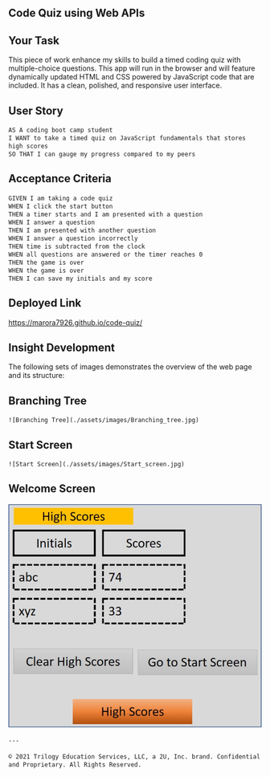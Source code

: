 ## Code Quiz using Web APIs 

## Your Task

This piece of work enhance my skills to build a timed coding quiz with multiple-choice questions. This app will run in the browser and will feature dynamically updated HTML and CSS powered by JavaScript code that are included. It has a clean, polished, and responsive user interface.

## User Story

```
AS A coding boot camp student
I WANT to take a timed quiz on JavaScript fundamentals that stores high scores
SO THAT I can gauge my progress compared to my peers
```

## Acceptance Criteria

```
GIVEN I am taking a code quiz
WHEN I click the start button
THEN a timer starts and I am presented with a question
WHEN I answer a question
THEN I am presented with another question
WHEN I answer a question incorrectly
THEN time is subtracted from the clock
WHEN all questions are answered or the timer reaches 0
THEN the game is over
WHEN the game is over
THEN I can save my initials and my score
```
## Deployed Link

https://marora7926.github.io/code-quiz/

## Insight Development

The following sets of images demonstrates the overview of the web page and its structure:

## Branching Tree

```
![Branching Tree](./assets/images/Branching_tree.jpg)
```

## Start Screen

```
![Start Screen](./assets/images/Start_screen.jpg)
```

## Welcome Screen
![Welcome Screen](./assets/images/Highscores.jpg)
```
---

© 2021 Trilogy Education Services, LLC, a 2U, Inc. brand. Confidential and Proprietary. All Rights Reserved.
